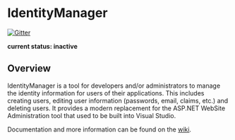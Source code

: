 IdentityManager
============================
[![Gitter](https://badges.gitter.im/Join%20Chat.svg)](https://gitter.im/IdentityManager/IdentityManager?utm_source=badge&utm_medium=badge&utm_campaign=pr-badge&utm_content=badge)

**current status: inactive**

## Overview ##

IdentityManager is a tool for developers and/or administrators to manage the identity information for users of their applications. This includes creating users, editing user information (passwords, email, claims, etc.) and deleting users. It provides a modern replacement for the ASP.NET WebSite Administration tool that used to be built into Visual Studio.

Documentation and more information can be found on the [wiki](https://github.com/IdentityManager/IdentityManager/wiki).

